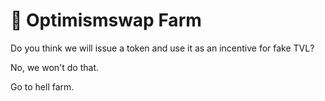 # 🧑 Optimismswap Farm





Do you think we will issue a token and use it as an incentive for fake TVL?&#x20;

No, we won't do that.&#x20;

Go to hell  farm.



